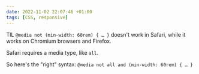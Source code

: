 ```yaml
---
date: 2022-11-02 22:07:46 +01:00
tags: [CSS, responsive]
---
```


TIL `@media not (min-width: 60rem) { … }` doesn't work in Safari, while it works on Chromium browsers and Firefox.

Safari requires a media type, like `all`.

So here's the "right" syntax:
`@media not all and (min-width: 60rem) { … }`
